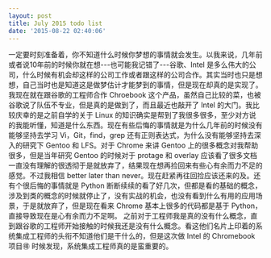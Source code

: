 ```yaml
---
layout: post
title: July 2015 todo list
date: '2015-08-22 02:40:06'
---
```


一定要时刻准备着，你不知道什么时候你梦想的事情就会发生。以我来说，几年前或者说10年前的时候你就在想---也可能我记错了---谷歌、Intel 是多么伟大的公司，什么时候有机会却这样的公司工作或者跟这样的公司合作。其实当时也只是想想，自己当时也是知道这是做梦估计才能梦到的事情，但是现在却真的是实现了。我现在就在跟谷歌的工程师合作 Chroebook 这个产品，虽然自己比较的菜，也被谷歌说了队伍不专业，但是真的是做到了，而且最近也敲开了 Intel 的大门。我比较庆幸的是之前自学的关于 Linux 的知识确实是帮到了我很多很多，至少对方说的我能听懂，知道是什么东西。现在有些后悔的事情就是为什么几年前的时候没有能够坚持去学习 Vi，Git，find，grep 还有正则表达式，为什么没有能够坚持去深入的研究下 Gentoo 和 LFS。对于 Chrome 来讲 Gentoo 上的很多概念对我帮助很多，但是当年研究 Gentoo 的时候对于 protage 和 overlay 应该看了很多文档一直没有理解的很透彻于是就放弃了，结果现在想再捡回来有些心有余而力不足的感觉。不过我相信 better later than never。现在赶紧再往回捡应该还来的及。还有个很后悔的事情就是 Python 断断续续的看了好几次，但都是看的基础的概念，涉及到类的概念的时候就停止了，没有实战的机会，也没有看到什么有用的应用场景，于是就放弃了，但是现在看来 Chrome 基本上很多的代码都是基于 Python，直接导致现在是心有余而力不足啊。
之前对于工程师我是真的没有什么概念，直到跟谷歌的工程师开始接触的时候我还是没有什么概念。看这他们名片上印着的系统集成工程师的头衔不知道他们是干什么的，但是这次做 Intel 的 Chromebook 项目🉐 时候发现，系统集成工程师真的是蛮重要的。
